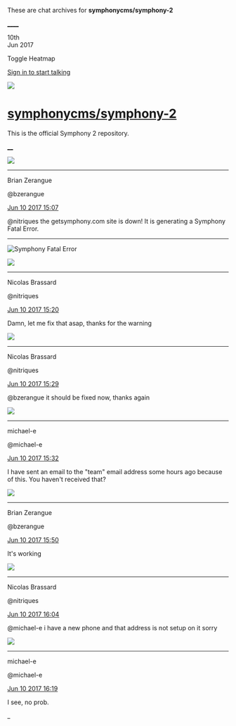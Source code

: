These are chat archives for **symphonycms/symphony-2**

[__](/symphonycms/symphony-2/archives/2017/06/11)[__](/symphonycms/symphony-2/archives/2017/06/09)

10th  
Jun 2017

Toggle Heatmap

[Sign in to start talking](/login?action=login&button=archive-login)

![](https://avatars-02.gitter.im/group/iv/3/57542c45c43b8c601977197e?s=48)

#  [symphonycms/symphony-2](/symphonycms/symphony-2)

This is the official Symphony 2 repository.

[ __](/orgs/symphonycms/rooms "More symphonycms rooms")

![](https://avatars0.githubusercontent.com/u/27163?v=4&s=30)

____

Brian Zerangue

@bzerangue

[Jun 10 2017
15:07](https://gitter.im/symphonycms/symphony-2?at=593c0b4ff31c8ced0c212f41)

@nitriques the getsymphony.com site is down! It is generating a Symphony Fatal
Error.

____

![Symphony Fatal
Error](https://d2ppvlu71ri8gs.cloudfront.net/items/1m1L0G1m2m1W172s3Z3w/Screen%20Shot%202017-06-10%20at%2010.06.12%20AM.png?v=5c7d8c5d)

![](https://avatars1.githubusercontent.com/u/771169?v=4&s=30)

____

Nicolas Brassard

@nitriques

[Jun 10 2017
15:20](https://gitter.im/symphonycms/symphony-2?at=593c0e4fcf9c13503c71c0a9)

Damn, let me fix that asap, thanks for the warning

![](https://avatars1.githubusercontent.com/u/771169?v=4&s=30)

____

Nicolas Brassard

@nitriques

[Jun 10 2017
15:29](https://gitter.im/symphonycms/symphony-2?at=593c1047f31c8ced0c2141ff)

@bzerangue it should be fixed now, thanks again

![](https://avatars2.githubusercontent.com/u/40072?v=4&s=30)

____

michael-e

@michael-e

[Jun 10 2017
15:32](https://gitter.im/symphonycms/symphony-2?at=593c11236549436c7d34d88c)

I have sent an email to the "team" email address some hours ago because of
this. You haven't received that?

![](https://avatars0.githubusercontent.com/u/27163?v=4&s=30)

____

Brian Zerangue

@bzerangue

[Jun 10 2017
15:50](https://gitter.im/symphonycms/symphony-2?at=593c154931f589c64f9389d9)

It's working

![](https://avatars1.githubusercontent.com/u/771169?v=4&s=30)

____

Nicolas Brassard

@nitriques

[Jun 10 2017
16:04](https://gitter.im/symphonycms/symphony-2?at=593c1897cf9c13503c71e4d6)

@michael-e i have a new phone and that address is not setup on it sorry

![](https://avatars2.githubusercontent.com/u/40072?v=4&s=30)

____

michael-e

@michael-e

[Jun 10 2017
16:19](https://gitter.im/symphonycms/symphony-2?at=593c1c2f31f589c64f93a0cc)

I see, no prob.

_

